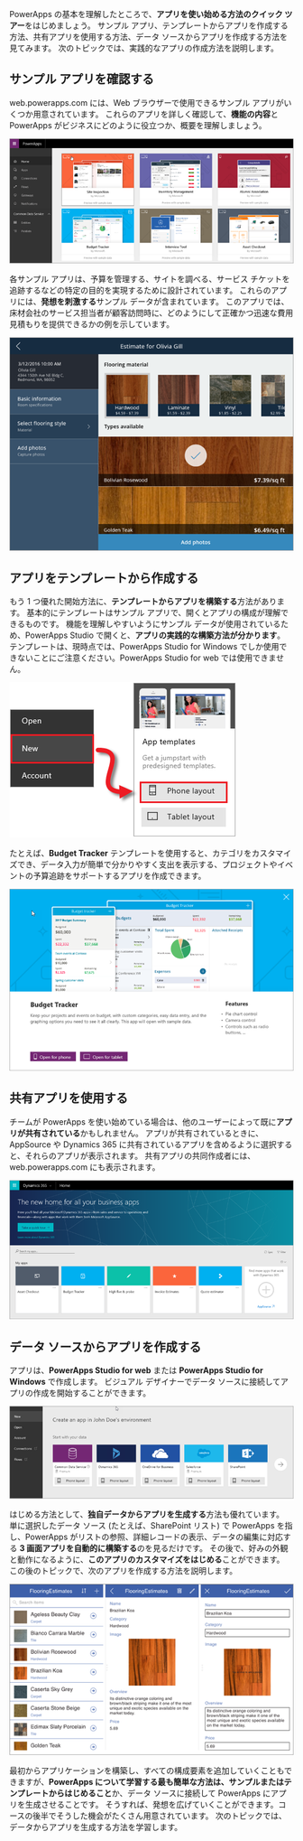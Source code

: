 PowerApps の基本を理解したところで、**アプリを使い始める方法のクイック ツアー**をはじめましょう。 サンプル アプリ、テンプレートからアプリを作成する方法、共有アプリを使用する方法、データ ソースからアプリを作成する方法を見てみます。 次のトピックでは、実践的なアプリの作成方法を説明します。

## <a name="check-out-some-sample-apps"></a>サンプル アプリを確認する
web.powerapps.com には、Web ブラウザーで使用できるサンプル アプリがいくつか用意されています。 これらのアプリを詳しく確認して、**機能の内容**と PowerApps がビジネスにどのように役立つか、概要を理解しましょう。

![PowerApps サンプル アプリ](./media/learning-quick-look-powerapps/powerapps-samples.png)

各サンプル アプリは、予算を管理する、サイトを調べる、サービス チケットを追跡するなどの特定の目的を実現するために設計されています。 これらのアプリには、**発想を刺激する**サンプル データが含まれています。 このアプリでは、床材会社のサービス担当者が顧客訪問時に、どのようにして正確かつ迅速な費用見積もりを提供できるかの例を示しています。

![PowerApps の床材サンプル アプリ](./media/learning-quick-look-powerapps/powerapps-flooring-sample.png)

## <a name="create-an-app-from-a-template"></a>アプリをテンプレートから作成する
もう 1 つ優れた開始方法に、**テンプレートからアプリを構築する**方法があります。 基本的にテンプレートはサンプル アプリで、開くとアプリの構成が理解できるものです。 機能を理解しやすいようにサンプル データが使用されているため、PowerApps Studio で開くと、**アプリの実践的な構築方法が分かります**。 テンプレートは、現時点では、PowerApps Studio for Windows でしか使用できないことにご注意ください。PowerApps Studio for web では使用できません。

![PowerApps のアプリ テンプレート](./media/learning-quick-look-powerapps/powerapps-templates.png)

たとえば、**Budget Tracker** テンプレートを使用すると、カテゴリをカスタマイズでき、データ入力が簡単で分かりやすく支出を表示する、プロジェクトやイベントの予算追跡をサポートするアプリを作成できます。

![PowerApps の Budget Tracker テンプレート](./media/learning-quick-look-powerapps/powerapps-budget-tracker.png)

## <a name="use-shared-apps"></a>共有アプリを使用する
チームが PowerApps を使い始めている場合は、他のユーザーによって既に**アプリが共有されている**かもしれません。 アプリが共有されているときに、AppSource や Dynamics 365 に共有されているアプリを含めるように選択すると、それらのアプリが表示されます。 共有アプリの共同作成者には、web.powerapps.com にも表示されます。

![PowerApps の共有](./media/learning-quick-look-powerapps/powerapps-sharing.png)

## <a name="create-an-app-from-a-data-source"></a>データ ソースからアプリを作成する
アプリは、**PowerApps Studio for web** または **PowerApps Studio for Windows** で作成します。 ビジュアル デザイナーでデータ ソースに接続してアプリの作成を開始することができます。

![データからの PowerApps アプリ](./media/learning-quick-look-powerapps/powerapps-app-from-data.png)

はじめる方法として、**独自データからアプリを生成する**方法も優れています。 単に選択したデータ ソース (たとえば、SharePoint リスト) で PowerApps を指し、PowerApps がリストの参照、詳細レコードの表示、データの編集に対応する **3 画面アプリを自動的に構築する**のを見るだけです。 その後で、好みの外観と動作になるように、**このアプリのカスタマイズをはじめる**ことができます。 この後のトピックで、次のアプリを作成する方法を説明します。

![PowerApps の 3 画面アプリ](./media/learning-quick-look-powerapps/powerapps-three-screen-app.png)

最初からアプリケーションを構築し、すべての構成要素を追加していくこともできますが、**PowerApps について学習する最も簡単な方法は、サンプルまたはテンプレートからはじめること**か、データ ソースに接続して PowerApps にアプリを生成させることです。 そうすれば、発想を広げていくことができます。コースの後半でそうした機会がたくさん用意されています。 次のトピックでは、データからアプリを生成する方法を学習します。

